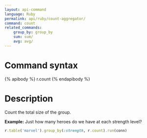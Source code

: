 ```yaml
---
layout: api-command
language: Ruby
permalink: api/ruby/count-aggregator/
command: count
related_commands:
    group_by: group_by
    sum: sum/
    avg: avg/
---
```


# Command syntax #

{% apibody %}
r.count
{% endapibody %}

# Description #

Count the total size of the group.

__Example:__ Just how many heroes do we have at each strength level?

```rb
r.table('marvel').group_by(:strength, r.count).run(conn)
```


